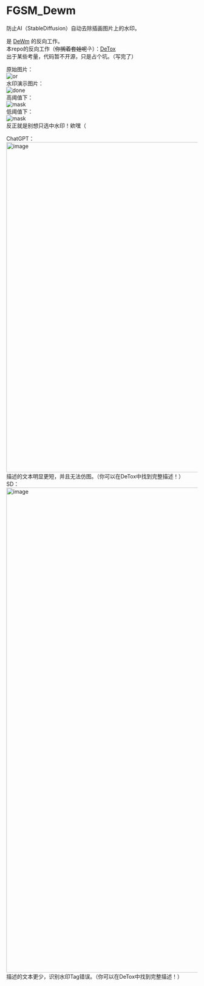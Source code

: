# FGSM_Dewm
防止AI（StableDiffusion）自动去除插画图片上的水印。  

是 [DeWm](https://github.com/huzpsb/DeWm) 的反向工作。  
本repo的反向工作（~~你搁着套娃呢？~~）：[DeTox](https://github.com/huzpsb/DeTox/)  
出于某些考量，代码暂不开源，只是占个坑。（写完了）  

原始图片：  
![or](https://github.com/user-attachments/assets/cf5648c0-f6c1-472c-a5f6-020ef11c75f5)  
水印演示图片：  
![done](https://github.com/user-attachments/assets/2a9be155-7b38-41a8-9631-cba64be3b575)  
高阈值下：  
![mask](https://github.com/user-attachments/assets/52f440cd-f077-4021-b4b2-a4286322b130)  
低阈值下：  
![mask](https://github.com/user-attachments/assets/13ee7c1a-853c-41e9-a05a-820284c9c732)  
反正就是别想只选中水印！欸嘿（  

ChatGPT：  
<img width="868" alt="image" src="https://github.com/user-attachments/assets/5334963a-4d90-404d-acba-5a75c4d10ae0">  
描述的文本明显更短，并且无法仿图。（你可以在DeTox中找到完整描述！）  
SD：  
<img width="1275" alt="image" src="https://github.com/user-attachments/assets/f19a0487-0b89-4bd0-900a-b4fbe5edca61">  
描述的文本更少，识别水印Tag错误。（你可以在DeTox中找到完整描述！）  
